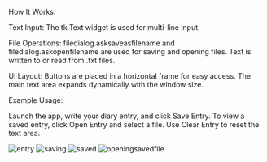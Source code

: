 How It Works:

Text Input:
	The tk.Text widget is used for multi-line input.

File Operations:
	filedialog.asksaveasfilename and filedialog.askopenfilename are used for saving and opening files.
	Text is written to or read from .txt files.

UI Layout:
	Buttons are placed in a horizontal frame for easy access.
	The main text area expands dynamically with the window size.


Example Usage:

Launch the app, write your diary entry, and click Save Entry.
To view a saved entry, click Open Entry and select a file.
Use Clear Entry to reset the text area.

![entry](https://github.com/user-attachments/assets/a1b7250c-1491-4a2c-aff4-1312b8fe1789)
![saving](https://github.com/user-attachments/assets/89b53246-20f8-417c-b222-8733d49ad290)
![saved](https://github.com/user-attachments/assets/06247474-c6a4-4e62-ab55-46e4928a7eee)
![openingsavedfile](https://github.com/user-attachments/assets/8bcffd0f-8b1c-4bba-ace2-562f772f4c80)

